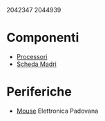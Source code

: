 2042347
2044939
# Componenti
- [Processori](componenti/processori.md)
- [Scheda Madri](componenti/schede_madri.md)
# Periferiche
- [Mouse](periferiche/mouse.md)
Elettronica Padovana
